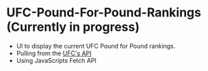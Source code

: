 # UFC-Pound-For-Pound-Rankings (Currently in progress)
* UI to display the current UFC Pound for Pound rankings.
* Pulling from the [UFC's API](http://ufc-data-api.ufc.com/api/v1/us)
* Using JavaScripts Fetch API
